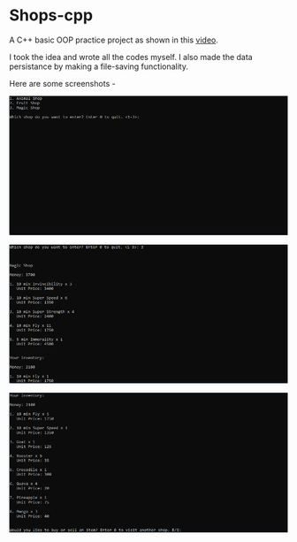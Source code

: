 # Shops-cpp
A C++ basic OOP practice project as shown in this [video](https://www.youtube.com/watch?v=1MhwYEz0hrk&list=PLSPw4ASQYyynKPY0I-QFHK0iJTjnvNUys&index=23&ab_channel=MakingGamesWithBen).

I took the idea and wrote all the codes myself. I also made the data persistance by making a file-saving functionality.

Here are some screenshots - 

![scrrenshot-1](screenshots/1.png)

![scrrenshot-2](screenshots/2.png)

![scrrenshot-3](screenshots/3.png)